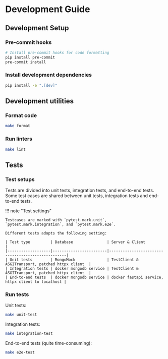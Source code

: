 # Development Guide

## Development Setup

### Pre-commit hooks

```bash
# Install pre-commit hooks for code formatting
pip install pre-commit
pre-commit install
```

### Install development dependencies

```bash
pip install -e ".[dev]"
```

## Development utilities

### Format code

```bash
make format
```

### Run linters

```bash
make lint
```

## Tests

### Test setups

Tests are divided into unit tests, integration tests, and end-to-end tests.
Some test cases are shared between unit tests, integration tests and end-to-end tests.

!!! note "Test settings"

    Testcases are marked with `pytest.mark.unit`, `pytest.mark.integration`, and `pytest.mark.e2e`.

    Different tests adopts the following setting:

    | Test type         | Database               | Server & Client                                   |
    |-------------------|------------------------|---------------------------------------------------|
    | Unit tests        | MongoMock              | TestClient & ASGITransport, patched httpx client  |
    | Integration tests | docker mongodb service | TestClient & ASGITransport, patched httpx client  |
    | End-to-end tests  | docker mongodb service | docker fastapi service, httpx client to localhost |

### Run tests

Unit tests:

```bash
make unit-test
```

Integration tests:

```bash
make integration-test
```

End-to-end tests (quite time-consuming):

```bash
make e2e-test
```
